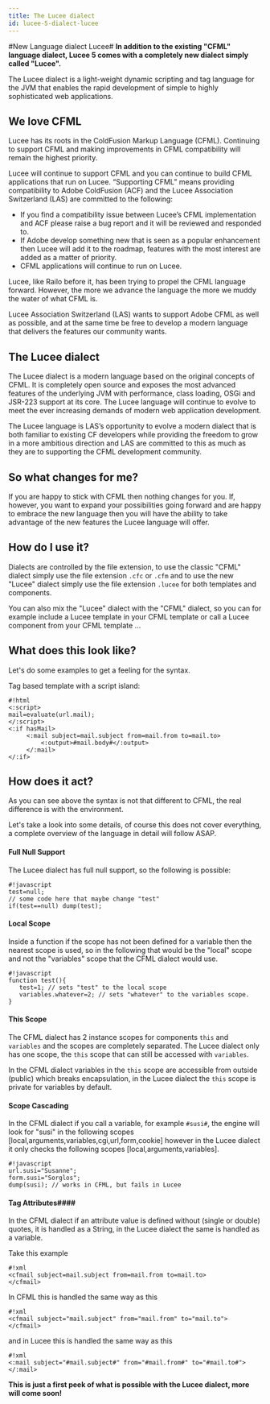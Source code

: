 ```yaml
---
title: The Lucee dialect
id: lucee-5-dialect-lucee
---
```

#New Language dialect Lucee#
**In addition to the existing "CFML" language dialect, Lucee 5 comes with a completely new dialect simply called "Lucee".**

The Lucee dialect is a light-weight dynamic scripting and tag language for the JVM that enables the rapid development of simple to highly sophisticated web applications.

## We love CFML ##

Lucee has its roots in the ColdFusion Markup Language (CFML). Continuing to support CFML and making improvements in CFML compatibility will remain the highest priority.

Lucee will continue to support CFML and you can continue to build CFML applications that run on Lucee. “Supporting CFML” means providing compatibility to Adobe ColdFusion (ACF) and the Lucee Association Switzerland (LAS) are committed to the following:

* If you find a compatibility issue between Lucee’s CFML implementation and ACF please raise a bug report and it will be reviewed and responded to.
* If Adobe develop something new that is seen as a popular enhancement then Lucee will add it to the roadmap, features with the most interest are added as a matter of priority.
* CFML applications will continue to run on Lucee.

Lucee, like Railo before it, has been trying to propel the CFML language forward. However, the more we advance the language the more we muddy the water of what CFML is.

Lucee Association Switzerland (LAS) wants to support Adobe CFML as well as possible, and at the same time be free to develop a modern language that delivers the features our community wants.

## The Lucee dialect ##

The Lucee dialect is a modern language based on the original concepts of CFML. It is completely open source and exposes the most advanced features of the underlying JVM with performance, class loading, OSGi and JSR-223 support at its core. The Lucee language will continue to evolve to meet the ever increasing demands of modern web application development.

The Lucee language is LAS’s opportunity to evolve a modern dialect that is both familiar to existing CF developers while providing the freedom to grow in a more ambitious direction and LAS are committed to this as much as they are to supporting the CFML development community.

## So what changes for me? ##

If you are happy to stick with CFML then nothing changes for you. If, however, you want to expand your possibilities going forward and are happy to embrace the new language then you will have the ability to take advantage of the new features the Lucee language will offer.

## How do I use it? ##
Dialects are controlled by the file extension, to use the classic "CFML" dialect simply use the file extension `.cfc` or `.cfm` and to use the new "Lucee" dialect simply use the file extension `.lucee` for both templates and components.

You can also mix the "Lucee" dialect with the "CFML" dialect, so you can for example include a Lucee template in your CFML template or call a Lucee component from your CFML template ...

## What does this look like? ##
Let's do some examples to get a feeling for the syntax.

Tag based template with a script island:
```
#!html
<:script>
mail=evaluate(url.mail);
</:script>
<:if hasMail>
     <:mail subject=mail.subject from=mail.from to=mail.to>
         <:output>#mail.body#</:output>
     </:mail>
</:if>

```

## How does it act? ##
As you can see above the syntax is not that different to CFML, the real difference is with the environment.

Let's take a look into some details, of course this does not cover everything, a complete overview of the language in detail will follow ASAP.

#### Full Null Support ####
The Lucee dialect has full null support, so the following is possible:
```
#!javascript
test=null;
// some code here that maybe change "test"
if(test==null) dump(test);
```

#### Local Scope ####
Inside a function if the scope has not been defined for a variable then the nearest scope is used, so in the following that would be the "local" scope and not the "variables" scope that the CFML dialect would use.
```
#!javascript
function test(){
   test=1; // sets "test" to the local scope
   variables.whatever=2; // sets "whatever" to the variables scope.
}
```

#### This Scope ####
The CFML dialect has 2 instance scopes for components `this` and `variables` and the scopes are completely separated. The Lucee dialect only has one scope, the `this` scope that can still be accessed with `variables`.

In the CFML dialect variables in the `this` scope are accessible from outside (public) which breaks encapsulation, in the Lucee dialect the `this` scope is private for variables by default.

#### Scope Cascading ####
In the CFML dialect if you call a variable, for example `#susi#`, the engine will look for "susi" in the following scopes [local,arguments,variables,cgi,url,form,cookie] however in the Lucee dialect it only checks the following scopes [local,arguments,variables].
```
#!javascript
url.susi="Susanne";
form.susi="Sorglos";
dump(susi); // works in CFML, but fails in Lucee
```

#### Tag Attributes####
In the CFML dialect if an attribute value is defined without (single or double) quotes, it is handled as a String, in the Lucee dialect the same is handled as a variable.

Take this example
```
#!xml
<cfmail subject=mail.subject from=mail.from to=mail.to>
</cfmail>
```

In CFML this is handled the same way as this
```
#!xml
<cfmail subject="mail.subject" from="mail.from" to="mail.to">
</cfmail>
```

and in Lucee this is handled the same way as this
```
#!xml
<:mail subject="#mail.subject#" from="#mail.from#" to="#mail.to#">
</:mail>
```


**This is just a first peek of what is possible with the Lucee dialect, more will come soon!**
